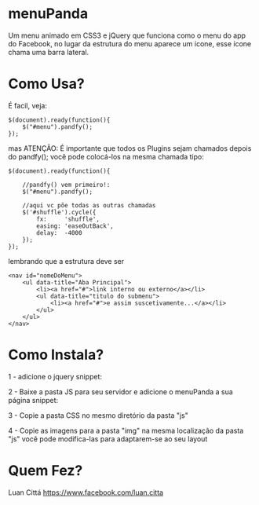 menuPanda
=========

Um menu animado em CSS3 e jQuery que funciona como o 
menu do app do Facebook, no lugar da estrutura do menu
aparece um ícone, esse ícone chama uma barra lateral.

Como Usa?
=========
É facil, veja:

	$(document).ready(function(){
		$("#menu").pandfy();
	});

mas ATENÇÃO: É importante que todos os Plugins sejam chamados depois do pandfy();
você pode colocá-los na mesma chamada tipo:

	$(document).ready(function(){
	
		//pandfy() vem primeiro!:
		$("#menu").pandfy();
		
		//aqui vc põe todas as outras chamadas
		$('#shuffle').cycle({ 
			fx:     'shuffle', 
			easing: 'easeOutBack', 
			delay:  -4000 
		});
	});

lembrando que a estrutura deve ser

	<nav id="nomeDoMenu">
		<ul data-title="Aba Principal">
			<li><a href="#">link interno ou externo</a></li>
			<ul data-title="titulo do submenu">
				<li><a href="#">e assim suscetivamente...</a></li>	
			</ul>
		</ul>
	</nav>


Como Instala?
=========

1 - adicione o jquery
snippet: <script src="//ajax.googleapis.com/ajax/libs/jquery/1.10.2/jquery.min.js"></script>

2 - Baixe a pasta JS para seu servidor e adicione o menuPanda a sua página
snippet: <script src="js/menuPanda.min.js"></script>

3 - Copie a pasta CSS no mesmo diretório da pasta "js"

4 - Copie as imagens para a pasta "img" na mesma localização da pasta "js"
você pode modifica-las para adaptarem-se ao seu layout


Quem Fez?
=========

Luan Cittá
https://www.facebook.com/luan.citta

